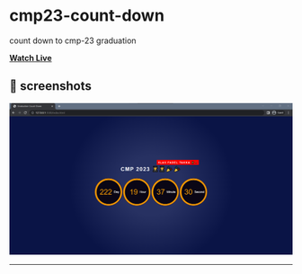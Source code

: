 # cmp23-count-down
count down to cmp-23 graduation  

**[Watch Live](https://omar214.github.io/cmp23-count-down/)**


## 🎥 screenshots<a name = "screenshots"></a> 

  ![collapesd](./screens/1.png)

  <hr />
